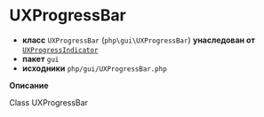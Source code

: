 # UXProgressBar

- **класс** `UXProgressBar` (`php\gui\UXProgressBar`) **унаследован от** [`UXProgressIndicator`](https://github.com/jphp-group/jphp-gui-ext/blob/master/jphp-gui-ext/api-docs/classes/php/gui/UXProgressIndicator.ru.md)
- **пакет** `gui`
- **исходники** `php/gui/UXProgressBar.php`

**Описание**

Class UXProgressBar